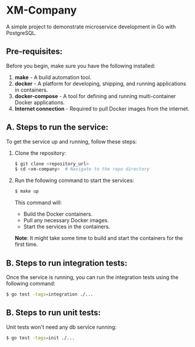 # XM-Company

A simple project to demonstrate microservice development in Go with PostgreSQL.

## Pre-requisites:
Before you begin, make sure you have the following installed:

1. **make** - A build automation tool.
2. **docker** - A platform for developing, shipping, and running applications in containers.
3. **docker-compose** - A tool for defining and running multi-container Docker applications.
4. **Internet connection** - Required to pull Docker images from the internet.

## A. Steps to run the service:
To get the service up and running, follow these steps:

1. Clone the repository:

    ```bash
    $ git clone <repository_url>
    $ cd <xm-company>  # Navigate to the repo directory
    ```

2. Run the following command to start the services:

    ```bash
    $ make up
    ```

    This command will:
    - Build the Docker containers.
    - Pull any necessary Docker images.
    - Start the services in the containers.

    **Note**: It might take some time to build and start the containers for the first time.

## B. Steps to run integration tests:
Once the service is running, you can run the integration tests using the following command:

```bash
$ go test -tags=integration ./...
```


## B. Steps to run unit tests:
Unit tests won't need any db service running:

```bash
$ go test -tags=init ./...
```